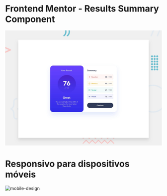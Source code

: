 # Frontend Mentor - Results Summary Component

![Design preview for the Results summary component coding challenge](./design/desktop-preview.jpg)

# Responsivo para dispositivos móveis

![mobile-design](https://github.com/richxrdreis/FrontEnd-Challenges/assets/167144386/51e90d65-25a9-4927-be41-e9fa3db258c9)
